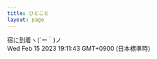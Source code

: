 ```yaml
---
title: ひとこと
layout: page
---
```

<div class="box" dt="1676455903752">
  宿に到着ヽ(´ー｀)ノ
  <div class="content is-small">Wed Feb 15 2023 19:11:43 GMT+0900 (日本標準時)</div>
</div>